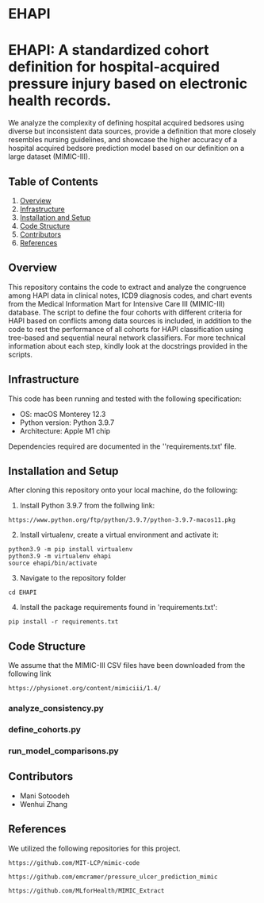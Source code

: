 # EHAPI

# EHAPI: A standardized cohort definition for hospital-acquired pressure injury based on electronic health records.

We analyze the complexity of defining hospital acquired bedsores using diverse but inconsistent data sources, provide a definition that more closely resembles nursing guidelines, and showcase the higher accuracy of a hospital acquired bedsore prediction model based on our definition on a large dataset (MIMIC-III).


## Table of Contents

1. [Overview](https://github.com/manisci/EHAPI#overview)
2. [Infrastructure](https://github.com/manisci/EHAPI#infrastructure)
3. [Installation and Setup](https://github.com/manisci/EHAPI#installation-and-setup)
4. [Code Structure](https://github.com/manisci/EHAPI#code-structure)
5. [Contributors](https://github.com/manisci/EHAPI#contributors)
6. [References](https://github.com/manisci/EHAPI#references)

## Overview

This repository contains the code to extract and analyze the congruence among HAPI data in clinical notes, ICD9 diagnosis codes, and chart events from the Medical Information Mart for Intensive Care III (MIMIC-III) database. The script to define the four cohorts with different criteria for HAPI based on conflicts among data sources is included, in addition to the code to rest the performance of all cohorts for HAPI classification using tree-based and sequential neural network classifiers. For more technical information about each step, kindly look at the docstrings provided in the scripts.

## Infrastructure

This code has been running and tested with the following specification:

* OS: macOS Monterey	12.3
* Python version: Python 3.9.7
* Architecture: Apple M1 chip

Dependencies required are documented in the ''requirements.txt' file. 

## Installation and Setup

After cloning this repository onto your local machine, do the following:
1. Install Python 3.9.7 from the follwing link:
```
https://www.python.org/ftp/python/3.9.7/python-3.9.7-macos11.pkg
```
2. Install virtualenv, create a virtual environment and activate it:
```
python3.9 -m pip install virtualenv
python3.9 -m virtualenv ehapi
source ehapi/bin/activate
```
3. Navigate to the repository folder
```
cd EHAPI
```
4. Install the package requirements found in 'requirements.txt':
```
pip install -r requirements.txt
```
## Code Structure

We assume that the MIMIC-III CSV files have been downloaded from the following link

```
https://physionet.org/content/mimiciii/1.4/
```

### analyze_consistency.py 

### define_cohorts.py

### run_model_comparisons.py 

## Contributors
* Mani Sotoodeh 
* Wenhui Zhang

## References
We utilized the following repositories for this project.

```
https://github.com/MIT-LCP/mimic-code
```

```
https://github.com/emcramer/pressure_ulcer_prediction_mimic
```

```
https://github.com/MLforHealth/MIMIC_Extract
```


